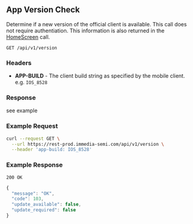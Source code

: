 ## App Version Check
Determine if a new version of the official client is available.  This call does not require authentiation.  This information is also returned in the [HomeScreen](../system/homesceen.md) call.

`GET /api/v1/version`

### Headers
- **APP-BUILD** -  The client build string as specified by the mobile client. e.g. `IOS_8528`


### Response
see example

### Example Request
```sh
curl --request GET \
  --url https://rest-prod.immedia-semi.com/api/v1/version \
  --header 'app-build: IOS_8528'
```


### Example Response
`200 OK`

```javascript
{
  "message": "OK",
  "code": 103,
  "update_available": false,
  "update_required": false
}
```